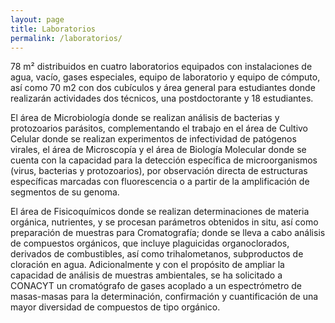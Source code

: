 ```yaml
---
layout: page
title: Laboratorios
permalink: /laboratorios/
---
```



78 m² distribuidos en cuatro laboratorios equipados con instalaciones de agua, vacío, gases especiales, equipo de laboratorio y equipo de cómputo, así como 70 m2  con dos cubículos y área general para estudiantes donde realizarán actividades dos técnicos, una postdoctorante y 18 estudiantes.

El área de Microbiología donde se realizan análisis de bacterias y protozoarios parásitos, complementando el trabajo en el área de Cultivo Celular  donde se realizan experimentos de infectividad de patógenos virales, el área de Microscopía y el área de Biología Molecular donde se cuenta con la capacidad para la detección específica de microorganismos (virus, bacterias y protozoarios), por observación directa de estructuras específicas marcadas con fluorescencia o a partir de la amplificación de segmentos de su genoma.

El área de Fisicoquímicos donde se realizan determinaciones de materia orgánica, nutrientes, y se procesan parámetros obtenidos in situ, así como preparación de muestras para Cromatografía; donde se lleva a cabo análisis de compuestos orgánicos, que incluye plaguicidas organoclorados, derivados de combustibles, así como trihalometanos, subproductos de cloración en agua. Adicionalmente y con el propósito de ampliar la capacidad de análisis de muestras ambientales, se ha solicitado a CONACYT un cromatógrafo de gases acoplado a un espectrómetro de masas-masas para la determinación, confirmación y cuantificación de una mayor diversidad de compuestos de tipo orgánico.
